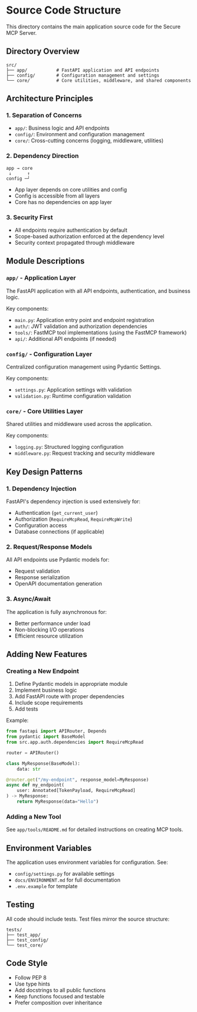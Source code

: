 # Source Code Structure

This directory contains the main application source code for the Secure MCP Server.

## Directory Overview

```
src/
├── app/           # FastAPI application and API endpoints
├── config/        # Configuration management and settings
└── core/          # Core utilities, middleware, and shared components
```

## Architecture Principles

### 1. **Separation of Concerns**
- `app/`: Business logic and API endpoints
- `config/`: Environment and configuration management
- `core/`: Cross-cutting concerns (logging, middleware, utilities)

### 2. **Dependency Direction**
```
app → core
 ↓      ↑
config ─┘
```
- App layer depends on core utilities and config
- Config is accessible from all layers
- Core has no dependencies on app layer

### 3. **Security First**
- All endpoints require authentication by default
- Scope-based authorization enforced at the dependency level
- Security context propagated through middleware

## Module Descriptions

### `app/` - Application Layer
The FastAPI application with all API endpoints, authentication, and business logic.

Key components:
- `main.py`: Application entry point and endpoint registration
- `auth/`: JWT validation and authorization dependencies
- `tools/`: FastMCP tool implementations (using the FastMCP framework)
- `api/`: Additional API endpoints (if needed)

### `config/` - Configuration Layer
Centralized configuration management using Pydantic Settings.

Key components:
- `settings.py`: Application settings with validation
- `validation.py`: Runtime configuration validation

### `core/` - Core Utilities Layer
Shared utilities and middleware used across the application.

Key components:
- `logging.py`: Structured logging configuration
- `middleware.py`: Request tracking and security middleware

## Key Design Patterns

### 1. **Dependency Injection**
FastAPI's dependency injection is used extensively for:
- Authentication (`get_current_user`)
- Authorization (`RequireMcpRead`, `RequireMcpWrite`)
- Configuration access
- Database connections (if applicable)

### 2. **Request/Response Models**
All API endpoints use Pydantic models for:
- Request validation
- Response serialization
- OpenAPI documentation generation

### 3. **Async/Await**
The application is fully asynchronous for:
- Better performance under load
- Non-blocking I/O operations
- Efficient resource utilization

## Adding New Features

### Creating a New Endpoint
1. Define Pydantic models in appropriate module
2. Implement business logic
3. Add FastAPI route with proper dependencies
4. Include scope requirements
5. Add tests

Example:
```python
from fastapi import APIRouter, Depends
from pydantic import BaseModel
from src.app.auth.dependencies import RequireMcpRead

router = APIRouter()

class MyResponse(BaseModel):
    data: str

@router.get("/my-endpoint", response_model=MyResponse)
async def my_endpoint(
    user: Annotated[TokenPayload, RequireMcpRead]
) -> MyResponse:
    return MyResponse(data="Hello")
```

### Adding a New Tool
See `app/tools/README.md` for detailed instructions on creating MCP tools.

## Environment Variables

The application uses environment variables for configuration. See:
- `config/settings.py` for available settings
- `docs/ENVIRONMENT.md` for full documentation
- `.env.example` for template

## Testing

All code should include tests. Test files mirror the source structure:
```
tests/
├── test_app/
├── test_config/
└── test_core/
```

## Code Style

- Follow PEP 8
- Use type hints
- Add docstrings to all public functions
- Keep functions focused and testable
- Prefer composition over inheritance 